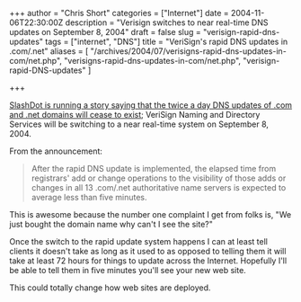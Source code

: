 +++
author = "Chris Short"
categories = ["Internet"]
date = 2004-11-06T22:30:00Z
description = "Verisign switches to near real-time DNS updates on September 8, 2004"
draft = false
slug = "verisign-rapid-dns-updates"
tags = ["internet", "DNS"]
title = "VeriSign's rapid DNS updates in .com/.net"
aliases = [
    "/archives/2004/07/verisigns-rapid-dns-updates-in-com/net.php",
    "verisigns-rapid-dns-updates-in-com/net.php",
    "verisign-rapid-DNS-updates"
    ]

+++

[SlashDot is running a story saying that the twice a day DNS updates of .com and .net domains will cease to exist](https://slashdot.org/story/04/07/11/1741225/verisign-speeds-up-dns-updates); VeriSign Naming and Directory Services will be switching to a near real-time system on September 8, 2004.

From the announcement:

> After the rapid DNS update is implemented, the elapsed time from registrars' add or change operations to the visibility of those adds or changes in all 13 .com/.net authoritative name servers is expected to average less than five minutes.

This is awesome because the number one complaint I get from folks is, "We just bought the domain name why can't I see the site?"

<script async src="//pagead2.googlesyndication.com/pagead/js/adsbygoogle.js"></script>
<!-- chrisshort.net Responsive -->
<ins class="adsbygoogle"
     style="display:block"
     data-ad-client="ca-pub-8972983586873269"
     data-ad-slot="1297095894"
     data-ad-format="auto"></ins>
<script>
   (adsbygoogle = window.adsbygoogle || []).push({});
</script>

Once the switch to the rapid update system happens I can at least tell clients it doesn't take as long as it used to as opposed to telling them it will take at least 72 hours for things to update across the Internet. Hopefully I'll be able to tell them in five minutes you'll see your new web site.

This could totally change how web sites are deployed.